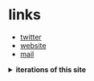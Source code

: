 # links
- [twitter](https://x.com/uzairkghori)
- [website](https://ukg.one/)
- [mail](mailto:u@ukg.one)

<details>
<summary><strong>iterations of this site</strong></summary>

#### v1
<img src="https://github.com/user-attachments/assets/7b77c4fc-67cc-4352-8808-fd15c3511be7" width="500" alt="Snipaste_2025-05-06_11-49-56">

#### v2
<img width="500" alt="image" src="https://github.com/user-attachments/assets/43aa8be6-5c2d-4fa1-bbb7-40f255279ebc" />


</details>
